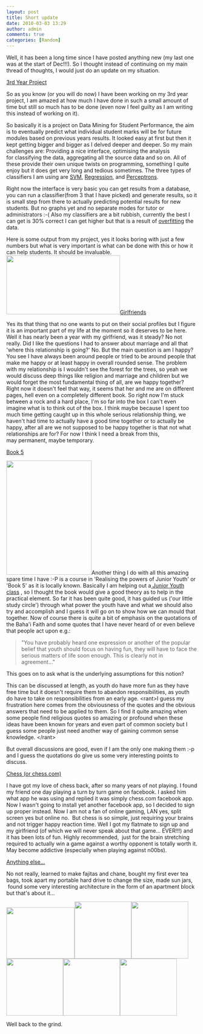 ```yaml
---
layout: post
title: Short update
date: 2010-03-03 13:29
author: admin
comments: true
categories: [Random]
---
```

Well, it has been a long time since I have posted anything new (my last one was at the start of Dec!!!). So I thought instead of continuing on my main thread of thoughts, I would just do an update on my situation.

<span style="text-decoration: underline;">3rd Year Project</span>

So as you know (or you will do now) I have been working on my 3rd year project, I am amazed at how much I have done in such a small amount of time but still so much has to be done (even now I feel guilty as I am writing this instead of working on it).

So basically it is a project on Data Mining for Student Performance, the aim is to eventually predict what individual student marks will be for future modules based on previous years results. It looked easy at first but then it kept getting bigger and bigger as I delved deeper and deeper. So my main challenges are: Providing a nice interface, optimising the analysis for classifying the data, aggregating all the source data and so on. All of these provide their own unique twists on programming, something I quite enjoy but it does get very long and tedious sometimes. The three types of classifiers I am using are <a href="http://en.wikipedia.org/wiki/Support_vector_machine">SVM</a>, <a href="http://en.wikipedia.org/wiki/Nonlinear_regression">Regression</a>, and <a href="http://en.wikipedia.org/wiki/Perceptrons">Perceptrons</a>.

Right now the interface is very basic you can get results from a database, you can run a classifier(from 3 that I have picked) and generate results, so it is small step from there to actually predicting potential results for new students. But no graphs yet and no separate modes for tutor or administrators :-( Also my classifiers are a bit rubbish, currently the best I can get is 30% correct I can get higher but that is a result of <a href="http://en.wikipedia.org/wiki/Overfitting">overfitting</a> the data.
<p style="text-align: left;">Here is some output from my project, yes it looks boring with just a few numbers but what is very important is what can be done with this or how it can help students. It should be invaluable.<a href="http://blog.havinderatwal.com/wp-content/uploads/2010/03/Output.png"><img class="size-medium wp-image-223 aligncenter" title="Output" src="http://blog.havinderatwal.com/wp-content/uploads/2010/03/Output-300x155.png" alt="" width="300" height="155" /></a><span style="text-decoration: underline;">Girlfriends</span></p>
<p style="text-align: left;">Yes its that thing that no one wants to put on their social profiles but I figure it is an important part of my life at the moment so it deserves to be here. Well it has nearly been a year with my girlfriend, was it steady? No not really. Did I like the questions I had to answer about marriage and all that 'where this relationship is going?' No. But the main question is am I happy? You see I have always been around people or tried to be around people that make me happy or at least happy in overall rounded sense. The problem with my relationship is I wouldn't see the forest for the trees, so yeah we would discuss deep things like religion and marriage and children but we would forget the most fundamental thing of all, are we happy together? Right now it doesn't feel that way, it seems that her and me are on different pages, hell even on a completely different book. So right now I'm stuck between a rock and a hard place, I'm so far into the box I can't even imagine what is to think out of the box. I think maybe because I spent too much time getting caught up in this whole serious relationship thing, we haven't had time to actually have a good time together or to actually be happy, after all are we not supposed to be happy together is that not what relationships are for? For now I think I need a break from this, may permanent, maybe temporary.</p>
<p style="text-align: left;"><span style="text-decoration: underline;">Book 5</span></p>
<p style="text-align: left;"><a href="http://blog.havinderatwal.com/wp-content/uploads/2010/03/IMG_02111.jpg"><img class="alignleft size-medium wp-image-226" title="IMG_0211" src="http://blog.havinderatwal.com/wp-content/uploads/2010/03/IMG_02111-225x300.jpg" alt="" width="225" height="300" /></a>Another thing I do with all this amazing spare time I have :-P is a course in 'Realising the powers of Junior Youth' or 'Book 5' as it is locally known. Basically I am helping out a<a href="http://bahaibenton.org/youth/"> Junior Youth class</a> , so I thought the book would give a good theory as to help in the practical element. So far it has been quite good, it has guided us ('our little study circle') through what power the youth have and what we should also try and accomplish and I guess it will go on to show how we can mould that together. Now of course there is quite a bit of emphasis on the quotations of the Baha'i Faith and some quotes that I have never heard of or even believe that people act upon e.g.:</p>

<blockquote>
<p style="text-align: left;">"You have probably heard one expression or another of the popular belief that youth should focus on having fun, they will have to face the serious matters of life soon enough. This is clearly not in agreement..."</p>
</blockquote>
<p style="text-align: left;">This goes on to ask what is the underlying assumptions for this notion?</p>
<p style="text-align: left;">This can be discussed at length, as youth do have more fun as they have free time but it doesn't require them to abandon responsibilities, as youth do have to take on responsibilities from an early age. &lt;rant&gt;I guess my frustration here comes from the obviousness of the quotes and the obvious answers that need to be applied to them. So I find it quite amazing when some people find religious quotes so amazing or profound when these ideas have been known for years and even part of common society but I guess some people just need another way of gaining common sense knowledge. &lt;/rant&gt;</p>
<p style="text-align: left;">But overall discussions are good, even if I am the only one making them :-p and I guess the quotations do give us some very interesting points to discuss.</p>
<p style="text-align: left;"><span style="text-decoration: underline;">Chess (or chess.com)</span></p>
<p style="text-align: left;">I have got my love of chess back, after so many years of not playing. I found my friend one day playing a turn by turn game on facebook. I asked him what app he was using and replied it was simply chess.com facebook app. Now I wasn't going to install yet another facebook app, so I decided to sign up proper instead. Now I am not a fan of online gaming, LAN yes, split screen yes but online no.  But chess is so simple, just requiring your brains and not trigger happy reaction time. Well I got my flatmate to sign up and my girlfriend (of which we will never speak about that game... EVER!!!) and it has been lots of fun. Highly recommended,  just for the brain stretching required to actually win a game against a worthy opponent is totally worth it. May become addictive (especially when playing against n00bs).</p>
<p style="text-align: left;"><span style="text-decoration: underline;">Anything else...</span></p>
<p style="text-align: left;">No not really, learned to make fajitas and chane, bought my first ever tea bags, took apart my portable hard drive to change the size, made sun jars,  found some very interesting architecture in the form of an apartment block but that's about it...</p>
<p style="text-align: left;"><a href="http://blog.havinderatwal.com/wp-content/uploads/2010/03/IMG_0181.jpg"><img class="alignleft size-medium wp-image-228" title="IMG_0181" src="http://blog.havinderatwal.com/wp-content/uploads/2010/03/IMG_0181-300x225.jpg" alt="" width="180" height="135" /></a><a href="http://blog.havinderatwal.com/wp-content/uploads/2010/03/IMG_0205.jpg"><img class="alignleft size-thumbnail wp-image-227" title="IMG_0205" src="http://blog.havinderatwal.com/wp-content/uploads/2010/03/IMG_0205-150x150.jpg" alt="" width="150" height="150" /></a><a href="http://blog.havinderatwal.com/wp-content/uploads/2010/03/IMG_0168.jpg"><img class="alignleft size-thumbnail wp-image-230" title="IMG_0168" src="http://blog.havinderatwal.com/wp-content/uploads/2010/03/IMG_0168-150x150.jpg" alt="" width="150" height="150" /></a><a href="http://blog.havinderatwal.com/wp-content/uploads/2010/03/IMG_0189.jpg"><img class="alignleft size-thumbnail wp-image-232" title="IMG_0189" src="http://blog.havinderatwal.com/wp-content/uploads/2010/03/IMG_0189-150x150.jpg" alt="" width="150" height="150" /></a><a href="http://blog.havinderatwal.com/wp-content/uploads/2010/03/IMG_0172.jpg"><img class="alignleft size-thumbnail wp-image-231" title="IMG_0172" src="http://blog.havinderatwal.com/wp-content/uploads/2010/03/IMG_0172-150x150.jpg" alt="" width="150" height="150" /></a><a href="http://blog.havinderatwal.com/wp-content/uploads/2010/03/IMG_0170.jpg"><img class="alignleft size-thumbnail wp-image-229" title="IMG_0170" src="http://blog.havinderatwal.com/wp-content/uploads/2010/03/IMG_0170-150x150.jpg" alt="" width="150" height="150" /></a></p>
<p style="text-align: left;"></p>
<p style="text-align: left;"></p>
<p style="text-align: left;"></p>
<p style="text-align: left;"></p>
<p style="text-align: left;"></p>
<p style="text-align: left;"></p>
<p style="text-align: left;"></p>
<p style="text-align: left;"></p>
<p style="text-align: left;"></p>
<p style="text-align: left;"></p>
<p style="text-align: left;"></p>
<p style="text-align: left;"></p>
<p style="text-align: left;"></p>
<p style="text-align: left;"></p>
<p style="text-align: left;"></p>
<p style="text-align: left;"></p>
<p style="text-align: left;"></p>
<p style="text-align: left;"></p>
<p style="text-align: left;"></p>
<p style="text-align: left;"></p>
<p style="text-align: left;"></p>
<p style="text-align: left;"></p>
<p style="text-align: left;"></p>
<p style="text-align: left;"></p>
<p style="text-align: left;"></p>
<p style="text-align: left;"></p>
<p style="text-align: left;"></p>
<p style="text-align: left;"></p>
<p style="text-align: left;"></p>
<p style="text-align: left;"></p>
<p style="text-align: left;">Well back to the grind.</p>
